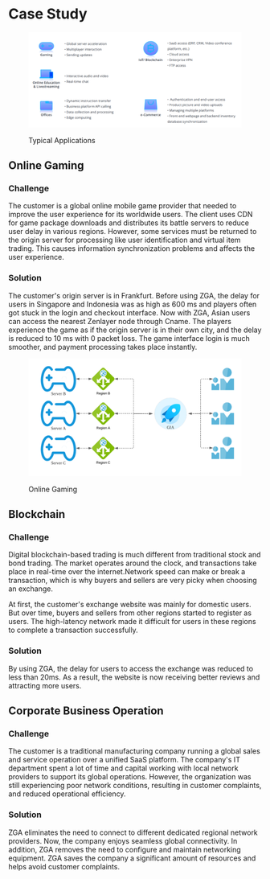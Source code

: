 # Case Study

<figure><img src="../.gitbook/assets/3.jpeg" alt=""><figcaption><p>Typical Applications</p></figcaption></figure>

## Online Gaming

### Challenge

The customer is a global online mobile game provider that needed to improve the user experience for its worldwide users. The client uses CDN for game package downloads and distributes its battle servers to reduce user delay in various regions. However, some services must be returned to the origin server for processing like user identification and virtual item trading. This causes information synchronization problems and affects the user experience.&#x20;

### Solution

The customer's origin server is in Frankfurt. Before using ZGA, the delay for users in Singapore and Indonesia was as high as 600 ms and players often got stuck in the login and checkout interface. Now with ZGA, Asian users can access the nearest Zenlayer node through Cname. The players experience the game as if the origin server is in their own city, and the delay is reduced to 10 ms with 0 packet loss. The game interface login is much smoother, and payment processing takes place instantly.

<figure><img src="../.gitbook/assets/4.jpeg" alt=""><figcaption><p>Online Gaming</p></figcaption></figure>



## Blockchain

### Challenge

Digital blockchain-based trading is much different from traditional stock and bond trading. The market operates around the clock, and transactions take place in real-time over the internet.Network speed can make or break a transaction, which is why buyers and sellers are very picky when choosing an exchange.&#x20;

At first, the customer's exchange website was mainly for domestic users. But over time, buyers and sellers from other regions started to register as users. The high-latency network made it difficult for users in these regions to complete a transaction successfully.

### Solution

By using ZGA, the delay for users to access the exchange was reduced to less than 20ms. As a result, the website is now receiving better reviews and attracting more users.



## Corporate Business Operation

### Challenge

The customer is a traditional manufacturing company running a global sales and service operation over a unified SaaS platform. The company's IT department spent a lot of time and capital working with local network providers to support its global operations.  However, the organization was still experiencing poor network conditions, resulting in customer complaints, and reduced operational efficiency.&#x20;

### Solution

ZGA eliminates the need to connect to different dedicated regional network providers. Now, the company enjoys seamless global connectivity. In addition, ZGA removes the need to configure and maintain networking equipment. ZGA saves the company a significant amount of resources and helps avoid customer complaints. &#x20;

